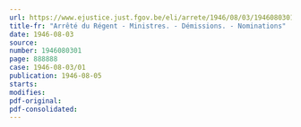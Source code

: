 ```yaml
---
url: https://www.ejustice.just.fgov.be/eli/arrete/1946/08/03/1946080301/justel
title-fr: "Arrêté du Régent - Ministres. - Démissions. - Nominations"
date: 1946-08-03
source:
number: 1946080301
page: 888888
case: 1946-08-03/01
publication: 1946-08-05
starts:
modifies:
pdf-original:
pdf-consolidated:
---
```


